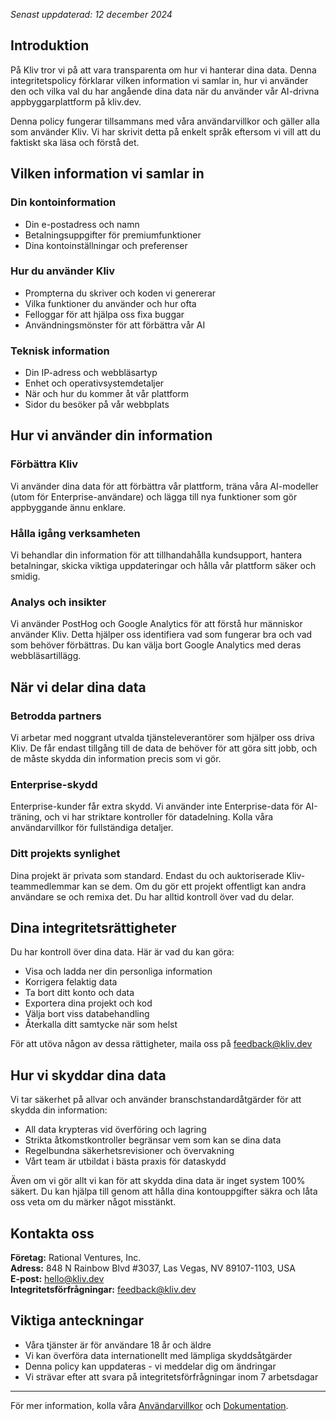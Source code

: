 *Senast uppdaterad: 12 december 2024*

## Introduktion

På Kliv tror vi på att vara transparenta om hur vi hanterar dina data. Denna integritetspolicy förklarar vilken information vi samlar in, hur vi använder den och vilka val du har angående dina data när du använder vår AI-drivna appbyggarplattform på kliv.dev.

Denna policy fungerar tillsammans med våra användarvillkor och gäller alla som använder Kliv. Vi har skrivit detta på enkelt språk eftersom vi vill att du faktiskt ska läsa och förstå det.

## Vilken information vi samlar in

### Din kontoinformation

- Din e-postadress och namn
- Betalningsuppgifter för premiumfunktioner
- Dina kontoinställningar och preferenser

### Hur du använder Kliv

- Prompterna du skriver och koden vi genererar
- Vilka funktioner du använder och hur ofta
- Felloggar för att hjälpa oss fixa buggar
- Användningsmönster för att förbättra vår AI

### Teknisk information

- Din IP-adress och webbläsartyp
- Enhet och operativsystemdetaljer
- När och hur du kommer åt vår plattform
- Sidor du besöker på vår webbplats

## Hur vi använder din information

### Förbättra Kliv

Vi använder dina data för att förbättra vår plattform, träna våra AI-modeller (utom för Enterprise-användare) och lägga till nya funktioner som gör appbyggande ännu enklare.

### Hålla igång verksamheten

Vi behandlar din information för att tillhandahålla kundsupport, hantera betalningar, skicka viktiga uppdateringar och hålla vår plattform säker och smidig.

### Analys och insikter

Vi använder PostHog och Google Analytics för att förstå hur människor använder Kliv. Detta hjälper oss identifiera vad som fungerar bra och vad som behöver förbättras. Du kan välja bort Google Analytics med deras webbläsartillägg.

## När vi delar dina data

### Betrodda partners

Vi arbetar med noggrant utvalda tjänsteleverantörer som hjälper oss driva Kliv. De får endast tillgång till de data de behöver för att göra sitt jobb, och de måste skydda din information precis som vi gör.

### Enterprise-skydd

Enterprise-kunder får extra skydd. Vi använder inte Enterprise-data för AI-träning, och vi har striktare kontroller för datadelning. Kolla våra användarvillkor för fullständiga detaljer.

### Ditt projekts synlighet

Dina projekt är privata som standard. Endast du och auktoriserade Kliv-teammedlemmar kan se dem. Om du gör ett projekt offentligt kan andra användare se och remixa det. Du har alltid kontroll över vad du delar.

## Dina integritetsrättigheter

Du har kontroll över dina data. Här är vad du kan göra:

- Visa och ladda ner din personliga information
- Korrigera felaktig data
- Ta bort ditt konto och data
- Exportera dina projekt och kod
- Välja bort viss databehandling
- Återkalla ditt samtycke när som helst

För att utöva någon av dessa rättigheter, maila oss på feedback@kliv.dev

## Hur vi skyddar dina data

Vi tar säkerhet på allvar och använder branschstandardåtgärder för att skydda din information:

- All data krypteras vid överföring och lagring
- Strikta åtkomstkontroller begränsar vem som kan se dina data
- Regelbundna säkerhetsrevisioner och övervakning
- Vårt team är utbildat i bästa praxis för dataskydd

Även om vi gör allt vi kan för att skydda dina data är inget system 100% säkert. Du kan hjälpa till genom att hålla dina kontouppgifter säkra och låta oss veta om du märker något misstänkt.

## Kontakta oss

**Företag:** Rational Ventures, Inc.  
**Adress:** 848 N Rainbow Blvd #3037, Las Vegas, NV 89107-1103, USA  
**E-post:** hello@kliv.dev  
**Integritetsförfrågningar:** feedback@kliv.dev

## Viktiga anteckningar

- Våra tjänster är för användare 18 år och äldre
- Vi kan överföra data internationellt med lämpliga skyddsåtgärder
- Denna policy kan uppdateras - vi meddelar dig om ändringar
- Vi strävar efter att svara på integritetsförfrågningar inom 7 arbetsdagar

---

För mer information, kolla våra [Användarvillkor](/terms) och [Dokumentation](https://docs.kliv.dev).
